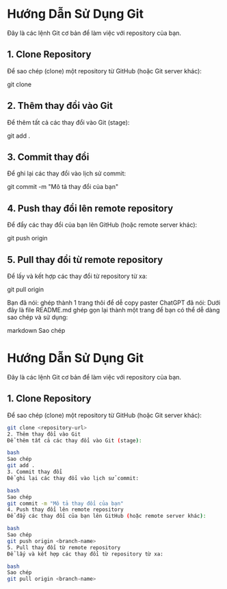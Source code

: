 # Hướng Dẫn Sử Dụng Git

Đây là các lệnh Git cơ bản để làm việc với repository của bạn.

## 1. Clone Repository
Để sao chép (clone) một repository từ GitHub (hoặc Git server khác):


git clone <repository-url>
## 2. Thêm thay đổi vào Git
Để thêm tất cả các thay đổi vào Git (stage):


git add .
## 3. Commit thay đổi
Để ghi lại các thay đổi vào lịch sử commit:


git commit -m "Mô tả thay đổi của bạn"
## 4. Push thay đổi lên remote repository
Để đẩy các thay đổi của bạn lên GitHub (hoặc remote server khác):


git push origin <branch-name>
## 5. Pull thay đổi từ remote repository
Để lấy và kết hợp các thay đổi từ repository từ xa:


git pull origin <branch-name>







Bạn đã nói:
ghép thành 1 trang thôi để dễ copy paster
ChatGPT đã nói:
Dưới đây là file README.md ghép gọn lại thành một trang để bạn có thể dễ dàng sao chép và sử dụng:

markdown
Sao chép
# Hướng Dẫn Sử Dụng Git

Đây là các lệnh Git cơ bản để làm việc với repository của bạn.

## 1. Clone Repository
Để sao chép (clone) một repository từ GitHub (hoặc Git server khác):
```bash
git clone <repository-url>
2. Thêm thay đổi vào Git
Để thêm tất cả các thay đổi vào Git (stage):

bash
Sao chép
git add .
3. Commit thay đổi
Để ghi lại các thay đổi vào lịch sử commit:

bash
Sao chép
git commit -m "Mô tả thay đổi của bạn"
4. Push thay đổi lên remote repository
Để đẩy các thay đổi của bạn lên GitHub (hoặc remote server khác):

bash
Sao chép
git push origin <branch-name>
5. Pull thay đổi từ remote repository
Để lấy và kết hợp các thay đổi từ repository từ xa:

bash
Sao chép
git pull origin <branch-name>
